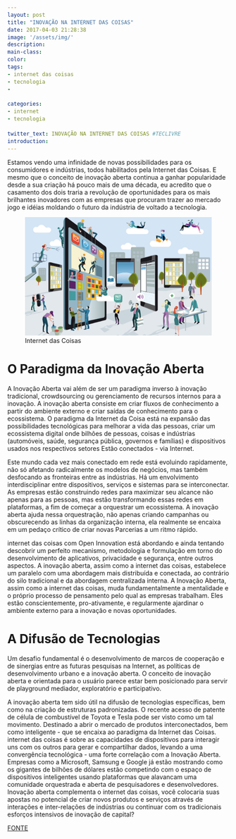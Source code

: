 ```yaml
---
layout: post
title: "INOVAÇÃO NA INTERNET DAS COISAS"
date: 2017-04-03 21:28:38
image: '/assets/img/'
description:
main-class:
color:
tags: 
- internet das coisas
- tecnologia
- 

categories:
- internet
- tecnologia

twitter_text: INOVAÇÃO NA INTERNET DAS COISAS #TECLIVRE
introduction:
---
```




Estamos vendo uma infinidade de novas possibilidades para os consumidores e indústrias, todos habilitados pela Internet das Coisas. E mesmo que o conceito de inovação aberta continua a ganhar popularidade desde a sua criação há pouco mais de uma década, eu acredito que o casamento dos dois traria a revolução de oportunidades para os mais brilhantes inovadores com as empresas que procuram trazer ao mercado jogo e idéias moldando o futuro da indústria de voltado a tecnologia.

<figure>
	<img src="/images/imagens/internet-das-coisas.jpg">
	<figcaption>Internet das Coisas</figcaption>
</figure>



# O Paradigma da Inovação Aberta


A Inovação Aberta vai além de ser um paradigma inverso à inovação tradicional, crowdsourcing ou gerenciamento de recursos internos para a inovação. A inovação aberta consiste em criar fluxos de conhecimento a partir do ambiente externo e criar saídas de conhecimento para o ecossistema. O paradigma da Internet da Coisa está na expansão das possibilidades tecnológicas para melhorar a vida das pessoas, criar um ecossistema digital onde bilhões de pessoas, coisas e indústrias (automóveis, saúde, segurança pública, governos e famílias) e dispositivos usados ​​nos respectivos setores Estão conectados - via Internet.

Este mundo cada vez mais conectado em rede está evoluindo rapidamente, não só afetando radicalmente os modelos de negócios, mas também desfocando as fronteiras entre as indústrias. Há um envolvimento interdisciplinar entre dispositivos, serviços e sistemas para se interconectar. As empresas estão construindo redes para maximizar seu alcance não apenas para as pessoas, mas estão transformando essas redes em plataformas, a fim de começar a orquestrar um ecossistema. A inovação aberta ajuda nessa orquestração, não apenas criando campanhas ou obscurecendo as linhas da organização interna, ela realmente se encaixa em um pedaço crítico de criar novas Parcerias a um ritmo rápido.

internet das coisas com Open Innovation está abordando e ainda tentando descobrir um perfeito mecanismo, metodologia e formulação em torno do desenvolvimento de aplicativos, privacidade e segurança, entre outros aspectos. A inovação aberta, assim como a internet das coisas, estabelece um paralelo com uma abordagem mais distribuída e conectada, ao contrário do silo tradicional e da abordagem centralizada interna. A Inovação Aberta, assim como a internet das coisas, muda fundamentalmente a mentalidade e o próprio processo de pensamento pelo qual as empresas trabalham. Eles estão conscientemente, pro-ativamente, e regularmente ajardinar o ambiente externo para a inovação e novas oportunidades.

# A Difusão de Tecnologias

Um desafio fundamental é o desenvolvimento de marcos de cooperação e de sinergias entre as futuras pesquisas na Internet, as políticas de desenvolvimento urbano e a inovação aberta. O conceito de inovação aberta e orientada para o usuário parece estar bem posicionado para servir de playground mediador, exploratório e participativo.

A inovação aberta tem sido útil na difusão de tecnologias específicas, bem como na criação de estruturas padronizadas. O recente acesso de patente de célula de combustível de Toyota e Tesla pode ser visto como um tal movimento. Destinado a abrir o mercado de produtos interconectados, bem como inteligente - que se encaixa ao paradigma da Internet das Coisas. internet das coisas é sobre as capacidades de dispositivos para interagir uns com os outros para gerar e compartilhar dados, levando a uma convergência tecnológica - uma forte correlação com a Inovação Aberta. Empresas como a Microsoft, Samsung e Google já estão mostrando como os gigantes de bilhões de dólares estão competindo com o espaço de dispositivos inteligentes usando plataformas que alavancam uma comunidade orquestrada e aberta de pesquisadores e desenvolvedores. Inovação aberta complementa o internet das coisas, você colocaria suas apostas no potencial de criar novos produtos e serviços através de interações e inter-relações de indústrias ou continuar com os tradicionais esforços intensivos de inovação de capital?

[FONTE]








[FONTE]: http://electronicsofthings.com/expert-opinion/open-innovation-internet-things/





